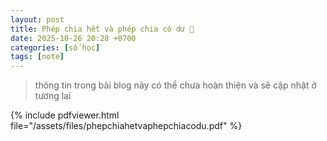 ```yaml
---
layout: post
title: Phép chia hết và phép chia có dư 📝
date: 2025-10-26 20:28 +0700
categories: [số học]
tags: [note]
---
```


> thông tin trong bài blog này có thể chưa hoàn thiện và sẽ cập nhật ở tương lai

{% include pdfviewer.html file="/assets/files/phepchiahetvaphepchiacodu.pdf" %}
